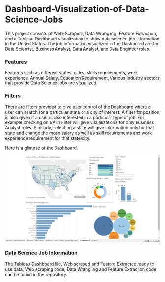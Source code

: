 # Dashboard-Visualization-of-Data-Science-Jobs
This project consists of Web-Scraping, Data Wrangling, Feature Extraction, and a Tableau Dashboard visualization to show data science job information in the United States.
The job information visualized in the Dashboard are for Data Scientist, Business Analyst, Data Analyst, and Data Engineer roles. 

### Features
Features such as different states, cities, skills requirements, work experience, Annual Salary, Education Requirement, Various Industry sectors that provide Data Science jobs are visualized.
### Filters
There are filters provided to give user control of the Dashboard where a user can search for a particular state or a city of interest. A filter for position is also given if a user is also interested in a particular type of job. For example checking on BA in Filter will give visualizations for only Business Analyst roles. 
Similarly, selecting a state will give information only for that state and change the mean salary as well as skill requirements and work experience requirement for that state/city. 

Here is a glimpse of the Dashboard.

![alt text here](DashboardPics/Dashboard.png)
### Data Science Job Information

The Tableau Dashboard file, Web scraped and Feature Extracted ready to use data, Web scraping code, Data Wrangling and Feature Extraction code can be found in the repository.
